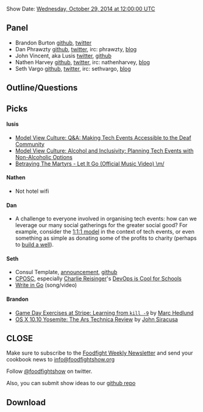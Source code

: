 Show Date:  [Wednesday, October 29, 2014 at 12:00:00 UTC](http://www.timeanddate.com/worldclock/fixedtime.html?msg=Food+Fight+Show+-+Consul+Template&iso=20141029T08&p1=419&ah=1)

Panel<a name="panel"></a>
-----

* Brandon Burton [github](http://github.com/solarce), [twitter](https://twitter.com/solarce)
* Dan Phrawzty [github](https://github.com/phrawzty), [twitter](https://twitter.com/phrawzty), irc: phrawzty, [blog](https://www.dark.ca/)
* John Vincent, aka Lusis [twitter](https://twitter.com/#!/lusis), [github](https://github.com/lusis)
* Nathen Harvey [github](http://github.com/nathenharvey), [twitter](http://twitter.com/nathenharvey), irc: nathenharvey, [blog](http://nathenharvey.com)
* Seth Vargo [github](https://github.com/sethvargo), [twitter](https:/twitter.com/sethvargo), irc: sethvargo, [blog](https://sethvargo.com)


Outline/Questions
-----------------



Picks<a name="picks"></a>
-----

#### lusis  

- [Model View Culture: Q&A: Making Tech Events Accessible to the Deaf Community](https://modelviewculture.com/pieces/qa-making-tech-events-accessible-to-the-deaf-community)
- [Model View Culture: Alcohol and Inclusivity: Planning Tech Events with Non-Alcoholic Options](https://modelviewculture.com/pieces/alcohol-and-inclusivity-planning-tech-events-with-non-alcoholic-options)
- [Betraying The Martyrs - Let It Go (Official Music Video) \m/](https://www.youtube.com/watch?v=HtkGluLhnGU)

#### Nathen
- Not hotel wifi

#### Dan
- A challenge to everyone involved in organising tech events: how can we leverage our many social gatherings for the greater social good?  For example, consider the [1:1:1 model](http://www.salesforcefoundation.org/about-us/sharethemodel/) in the context of tech events, or even something as simple as donating some of the profits to charity (perhaps to [build a well](http://mindweather.com/2014/09/18/how-devopsdays-nyc-built-a-well-for-a-village-in-cambodia-a-devopswater-update/)).

#### Seth
- Consul Template, [announcement](https://www.hashicorp.com/blog/introducing-consul-template.html), [github](https://github.com/hashicorp/consul-template)
- [CPOSC](http://cposc.org), especially [Charlie Reisinger](https://twitter.com/charlie3)'s [DevOps is Cool for Schools](http://lanyrd.com/2014/cposc/sdfpwm/)
- [Write in Go](https://www.youtube.com/watch?v=LJvEIjRBSDA) (song/video)

#### Brandon
- [Game Day Exercises at Stripe: 
Learning from `kill -9`](https://stripe.com/blog/game-day-exercises-at-stripe) by [Marc Hedlund](https://twitter.com/marcprecipice)
- [OS X 10.10 Yosemite: The Ars Technica Review](http://arstechnica.com/apple/2014/10/os-x-10-10/) by [John Siracusa ](https://twitter.com/Siracusa)

CLOSE
-----

Make sure to subscribe to the [Foodfight Weekly Newsletter](http://bit.ly/ffsmail) and send your cookbook
news to info@foodfightshow.org

Follow [@foodfightshow](http://twitter.com/foodfightshow) on twitter.

Also, you can submit show ideas to our [github repo](https://github.com/foodfight/showz)



Download
--------

